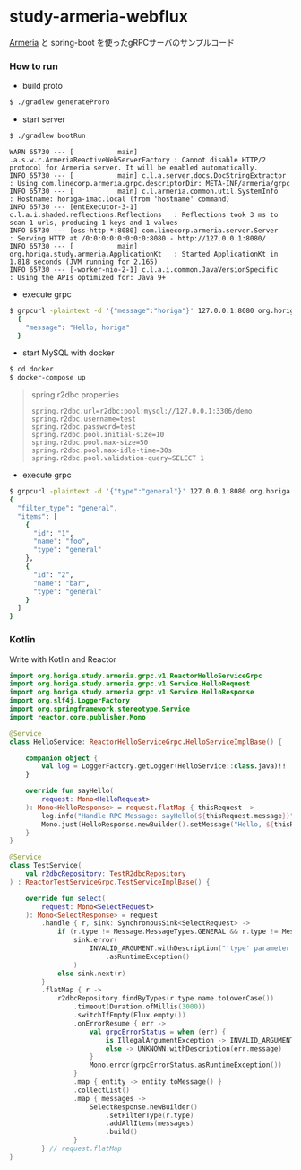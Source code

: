 study-armeria-webflux
=====

[Armeria](https://github.com/line/armeria) と spring-boot を使ったgRPCサーバのサンプルコード


### How to run
- build proto

```bash
$ ./gradlew generateProro
```

- start server

```bash
$ ./gradlew bootRun
```

```
WARN 65730 --- [           main] .a.s.w.r.ArmeriaReactiveWebServerFactory : Cannot disable HTTP/2 protocol for Armeria server. It will be enabled automatically.
INFO 65730 --- [           main] c.l.a.server.docs.DocStringExtractor     : Using com.linecorp.armeria.grpc.descriptorDir: META-INF/armeria/grpc
INFO 65730 --- [           main] c.l.armeria.common.util.SystemInfo       : Hostname: horiga-imac.local (from 'hostname' command)
INFO 65730 --- [entExecutor-3-1] c.l.a.i.shaded.reflections.Reflections   : Reflections took 3 ms to scan 1 urls, producing 1 keys and 1 values
INFO 65730 --- [oss-http-*:8080] com.linecorp.armeria.server.Server       : Serving HTTP at /0:0:0:0:0:0:0:0:8080 - http://127.0.0.1:8080/
INFO 65730 --- [           main] org.horiga.study.armeria.ApplicationKt   : Started ApplicationKt in 1.818 seconds (JVM running for 2.165)
INFO 65730 --- [-worker-nio-2-1] c.l.a.i.common.JavaVersionSpecific       : Using the APIs optimized for: Java 9+

```

- execute grpc

```bash
$ grpcurl -plaintext -d '{"message":"horiga"}' 127.0.0.1:8080 org.horiga.study.armeria.grpc.v1.HelloService/SayHello
  {
    "message": "Hello, horiga"
  }
```

- start MySQL with docker

```bash
$ cd docker
$ docker-compose up
```

> spring r2dbc properties
> ```$xslt
> spring.r2dbc.url=r2dbc:pool:mysql://127.0.0.1:3306/demo
> spring.r2dbc.username=test
> spring.r2dbc.password=test
> spring.r2dbc.pool.initial-size=10
> spring.r2dbc.pool.max-size=50
> spring.r2dbc.pool.max-idle-time=30s
> spring.r2dbc.pool.validation-query=SELECT 1
> ``` 

- execute grpc

```bash
$ grpcurl -plaintext -d '{"type":"general"}' 127.0.0.1:8080 org.horiga.study.armeria.grpc.v1.TestService/Select
{
  "filter_type": "general",
  "items": [
    {
      "id": "1",
      "name": "foo",
      "type": "general"
    },
    {
      "id": "2",
      "name": "bar",
      "type": "general"
    }
  ]
}
```

### Kotlin

Write with Kotlin and Reactor

```Kotlin
import org.horiga.study.armeria.grpc.v1.ReactorHelloServiceGrpc
import org.horiga.study.armeria.grpc.v1.Service.HelloRequest
import org.horiga.study.armeria.grpc.v1.Service.HelloResponse
import org.slf4j.LoggerFactory
import org.springframework.stereotype.Service
import reactor.core.publisher.Mono

@Service
class HelloService: ReactorHelloServiceGrpc.HelloServiceImplBase() {

    companion object {
        val log = LoggerFactory.getLogger(HelloService::class.java)!!
    }

    override fun sayHello(
        request: Mono<HelloRequest>
    ): Mono<HelloResponse> = request.flatMap { thisRequest ->
        log.info("Handle RPC Message: sayHello(${thisRequest.message})")
        Mono.just(HelloResponse.newBuilder().setMessage("Hello, ${thisRequest.message}").build())
    }
}
```

```Kotlin
@Service
class TestService(
    val r2dbcRepository: TestR2dbcRepository
) : ReactorTestServiceGrpc.TestServiceImplBase() {

    override fun select(
        request: Mono<SelectRequest>
    ): Mono<SelectResponse> = request
        .handle { r, sink: SynchronousSink<SelectRequest> ->
            if (r.type != Message.MessageTypes.GENERAL && r.type != Message.MessageTypes.NORMAL)
                sink.error(
                    INVALID_ARGUMENT.withDescription("'type' parameter ignored")
                        .asRuntimeException()
                )
            else sink.next(r)
        }
        .flatMap { r ->
            r2dbcRepository.findByTypes(r.type.name.toLowerCase())
                .timeout(Duration.ofMillis(3000))
                .switchIfEmpty(Flux.empty())
                .onErrorResume { err ->
                    val grpcErrorStatus = when (err) {
                        is IllegalArgumentException -> INVALID_ARGUMENT.withDescription("<test>")
                        else -> UNKNOWN.withDescription(err.message)
                    }
                    Mono.error(grpcErrorStatus.asRuntimeException())
                }
                .map { entity -> entity.toMessage() }
                .collectList()
                .map { messages ->
                    SelectResponse.newBuilder()
                        .setFilterType(r.type)
                        .addAllItems(messages)
                        .build()
                }
        } // request.flatMap
}
```
